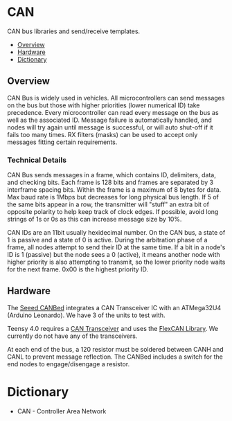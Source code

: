 # CAN
CAN bus libraries and send/receive templates.
- [Overview](#overview)
- [Hardware](#hardware)
- [Dictionary](#dictionary)

## Overview
CAN Bus is widely used in vehicles. All microcontrollers can send messages on the bus but those with higher priorities (lower numerical ID) take precedence. Every microcontroller can read every message on the bus as well as the associated ID. Message failure is automatically handled, and nodes will try again until message is successful, or will auto shut-off if it fails too many times. RX filters (masks) can be used to accept only messages fitting certain requirements.

### Technical Details  
CAN Bus sends messages in a frame, which contains ID, delimiters, data, and checking bits. Each frame is 128 bits and frames are separated by 3 interframe spacing bits. Within the frame is a maximum of 8 bytes for data. Max baud rate is 1Mbps but decreases for long physical bus length. If 5 of the same bits appear in a row, the transmitter will "stuff" an extra bit of opposite polarity to help keep track of clock edges. If possible, avoid long strings of 1s or 0s as this can increase message size by 10%.

CAN IDs are an 11bit usually hexidecimal number. On the CAN bus, a state of 1 is passive and a state of 0 is active. During the arbitration phase of a frame, all nodes attempt to send their ID at the same time. If a bit in a node's ID is 1 (passive) but the node sees a 0 (active), it means another node with higher priority is also attempting to transmit, so the lower priority node waits for the next frame. 0x00 is the highest priority ID.

## Hardware
The [Seeed CANBed](https://www.seeedstudio.com/CANBed-Arduino-CAN-BUS-Development-Kit-Atmega32U4-with-MCP2515-and-MCP2551-p-4365.html) integrates a CAN Transceiver IC with an ATMega32U4 (Arduino Leonardo). We have 3 of the units to test with.

Teensy 4.0 requires a [CAN Transceiver](https://www.amazon.com/SN65HVD230-CAN-Board-Communication-Development/dp/B00KM6XMXO/ref=pd_sbs_23_1/139-4643608-2420310?_encoding=UTF8&pd_rd_i=B00KM6XMXO&pd_rd_r=ce118a35-22cb-46f7-92e2-3216728be2cd&pd_rd_w=qILMH&pd_rd_wg=WCYt1&pf_rd_p=52b7592c-2dc9-4ac6-84d4-4bda6360045e&pf_rd_r=ZZ0ZDGD7BV6253A1JERZ&psc=1&refRID=ZZ0ZDGD7BV6253A1JERZ) and uses the [FlexCAN Library](https://github.com/teachop/FlexCAN_Library). We currently do not have any of the transceivers.

At each end of the bus, a 120 resistor must be soldered between CANH and CANL to prevent message reflection. The CANBed includes a switch for the end nodes to engage/disengage a resistor.

# Dictionary
- CAN - Controller Area Network
